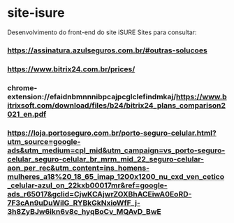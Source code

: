 # site-isure
Desenvolvimento do front-end do site iSURE
Sites para consultar:

### https://assinatura.azulseguros.com.br/#outras-solucoes

### https://www.bitrix24.com.br/prices/

### chrome-extension://efaidnbmnnnibpcajpcglclefindmkaj/https://www.bitrixsoft.com/download/files/b24/bitrix24_plans_comparison2021_en.pdf

### https://loja.portoseguro.com.br/porto-seguro-celular.html?utm_source=google-ads&utm_medium=cpl_mid&utm_campaign=vs_porto-seguro-celular_seguro-celular_br_mrm_mid_22_seguro-celular-aon_per_rec&utm_content=ins_homens-mulheres_a18%20_18_65_imap_1200x1200_nu_cxd_ven_cetico_celular-azul_on_22kxb00017mr&ref=google-ads_r65017&gclid=CjwKCAjwrZOXBhACEiwA0EoRD-7F3cAn9uDuWilG_RYBkGkNxioWfF_j-3h8ZyBJw6ikn6v8c_hyqBoCv_MQAvD_BwE
